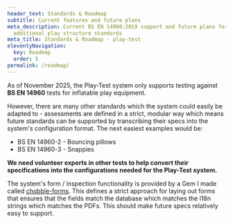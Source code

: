 ```yaml
---
header_text: Standards & Roadmap
subtitle: Current features and future plans
meta_description: Current BS EN 14960:2019 support and future plans for
  additional play structure standards
meta_title: Standards & Roadmap - play-test
eleventyNavigation:
  key: Roadmap
  order: 5
permalink: /roadmap/
---
```

As of November 2025, the Play-Test system only supports testing against **BS EN 14960** tests for inflatable play equipment.

However, there are many other standards which the system could easily be adapted to - assessments are defined in a strict, modular way which means future standards can be supported by transcribing their specs into the system's configuration format. The next easiest examples would be:

- BS EN 14960-2 - Bouncing pillows
- BS EN 14960-3 - Snappies

**We need volunteer experts in other tests to help convert their specifications into the configurations needed for the Play-Test system.**

The system's form / inspection functionality is provided by a Gem I made called [chobble-forms](https://github.com/chobbledotcom/chobble-forms). This defines a strict approach for laying out forms that ensures that the fields match the database which matches the i18n strings which matches the PDFs. This should make future specs relatively easy to support.